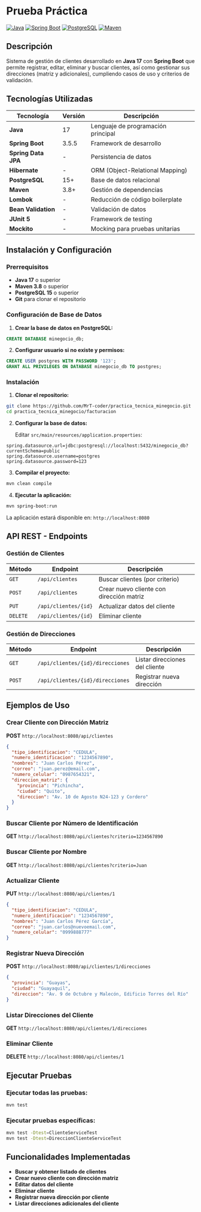 # Prueba Práctica

[![Java](https://img.shields.io/badge/Java-17-orange.svg)](https://www.oracle.com/java/)
[![Spring Boot](https://img.shields.io/badge/Spring%20Boot-3.5.5-brightgreen.svg)](https://spring.io/projects/spring-boot)
[![PostgreSQL](https://img.shields.io/badge/PostgreSQL-15+-blue.svg)](https://www.postgresql.org/)
[![Maven](https://img.shields.io/badge/Maven-3.8+-red.svg)](https://maven.apache.org/)

## Descripción

Sistema de gestión de clientes desarrollado en **Java 17** con **Spring Boot** que permite registrar, editar, eliminar y buscar clientes, así como gestionar sus direcciones (matriz y adicionales), cumpliendo casos de uso y criterios de validación.


## Tecnologías Utilizadas

| Tecnología | Versión | Descripción |
|------------|---------|-------------|
| **Java** | 17 | Lenguaje de programación principal |
| **Spring Boot** | 3.5.5 | Framework de desarrollo |
| **Spring Data JPA** | - | Persistencia de datos |
| **Hibernate** | - | ORM (Object-Relational Mapping) |
| **PostgreSQL** | 15+ | Base de datos relacional |
| **Maven** | 3.8+ | Gestión de dependencias |
| **Lombok** | - | Reducción de código boilerplate |
| **Bean Validation** | - | Validación de datos |
| **JUnit 5** | - | Framework de testing |
| **Mockito** | - | Mocking para pruebas unitarias |



## Instalación y Configuración

### Prerrequisitos

- **Java 17** o superior
- **Maven 3.8** o superior
- **PostgreSQL 15** o superior
- **Git** para clonar el repositorio

### Configuración de Base de Datos

1. **Crear la base de datos en PostgreSQL:**
```sql
CREATE DATABASE minegocio_db;
```

2. **Configurar usuario si no existe y permisos:**
```sql
CREATE USER postgres WITH PASSWORD '123';
GRANT ALL PRIVILEGES ON DATABASE minegocio_db TO postgres;
```

### Instalación

1. **Clonar el repositorio:**
```bash
git clone https://github.com/MrT-coder/practica_tecnica_minegocio.git
cd practica_tecnica_minegocio/facturacion
```

2. **Configurar la base de datos:**
   
   Editar `src/main/resources/application.properties`:
```properties
spring.datasource.url=jdbc:postgresql://localhost:5432/minegocio_db?currentSchema=public
spring.datasource.username=postgres
spring.datasource.password=123
```

3. **Compilar el proyecto:**
```bash
mvn clean compile
```

4. **Ejecutar la aplicación:**
```bash
mvn spring-boot:run
```

La aplicación estará disponible en: `http://localhost:8080`

## API REST - Endpoints

### Gestión de Clientes

| Método | Endpoint | Descripción |
|--------|----------|-------------|
| `GET` | `/api/clientes` | Buscar clientes (por criterio) |
| `POST` | `/api/clientes` | Crear nuevo cliente con dirección matriz |
| `PUT` | `/api/clientes/{id}` | Actualizar datos del cliente |
| `DELETE` | `/api/clientes/{id}` | Eliminar cliente |

### Gestión de Direcciones

| Método | Endpoint | Descripción |
|--------|----------|-------------|
| `GET` | `/api/clientes/{id}/direcciones` | Listar direcciones del cliente |
| `POST` | `/api/clientes/{id}/direcciones` | Registrar nueva dirección |

## Ejemplos de Uso

### Crear Cliente con Dirección Matriz

**POST** `http://localhost:8080/api/clientes`
```json
{
  "tipo_identificacion": "CEDULA",
  "numero_identificacion": "1234567890",
  "nombres": "Juan Carlos Pérez",
  "correo": "juan.perez@email.com",
  "numero_celular": "0987654321",
  "direccion_matriz": {
    "provincia": "Pichincha",
    "ciudad": "Quito",
    "direccion": "Av. 10 de Agosto N24-123 y Cordero"
  }
}
```

### Buscar Cliente por Número de Identificación

**GET** `http://localhost:8080/api/clientes?criterio=1234567890`

### Buscar Cliente por Nombre

**GET** `http://localhost:8080/api/clientes?criterio=Juan`

### Actualizar Cliente

**PUT** `http://localhost:8080/api/clientes/1`
```json
{
  "tipo_identificacion": "CEDULA",
  "numero_identificacion": "1234567890",
  "nombres": "Juan Carlos Pérez García",
  "correo": "juan.carlos@nuevoemail.com",
  "numero_celular": "0999888777"
}
```

### Registrar Nueva Dirección

**POST** `http://localhost:8080/api/clientes/1/direcciones`
```json
{
  "provincia": "Guayas",
  "ciudad": "Guayaquil",
  "direccion": "Av. 9 de Octubre y Malecón, Edificio Torres del Río"
}
```

### Listar Direcciones del Cliente

**GET** `http://localhost:8080/api/clientes/1/direcciones`

### Eliminar Cliente

**DELETE** `http://localhost:8080/api/clientes/1`



## Ejecutar Pruebas

### Ejecutar todas las pruebas:
```bash
mvn test
```

### Ejecutar pruebas específicas:
```bash
mvn test -Dtest=ClienteServiceTest
mvn test -Dtest=DireccionClienteServiceTest
```

## Funcionalidades Implementadas

- **Buscar y obtener listado de clientes**
- **Crear nuevo cliente con dirección matriz** 
- **Editar datos del cliente**
- **Eliminar cliente**
- **Registrar nueva dirección por cliente**
- **Listar direcciones adicionales del cliente**

